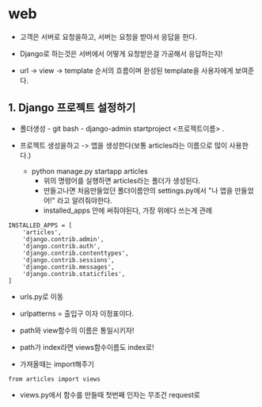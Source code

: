 # web

- 고객은 서버로 요청을하고, 서버는 요청을 받아서 응답을 한다.

- Django로 하는것은 서버에서 어떻게 요청받은걸 가공해서 응답하는지!

- url -> view -> template 순서의 흐름이며 완성된 template을 사용자에게 보여준다.



## 1. Django 프로젝트 설정하기

- 폴더생성 - git bash - django-admin startproject <프로젝트이름> .

- 프로젝트 생성을하고 -> 앱을 생성한다(보통 articles라는 이름으로 많이 사용한다.)
  - python manage.py startapp articles
    - 위의 명령어를 실행하면 articles라는 폴더가 생성된다.
    - 만들고나면 처음만들었던 폴더이름안의 settings.py에서 "나 앱을 만들었어!" 라고 알려줘야한다.
    - installed_apps 안에 써줘야된다, 가장 위에다 쓰는게 관례

```django
INSTALLED_APPS = [
    'articles',  
    'django.contrib.admin',
    'django.contrib.auth',
    'django.contrib.contenttypes',
    'django.contrib.sessions',
    'django.contrib.messages',
    'django.contrib.staticfiles',
]
```



- urls.py로 이동

- urlpatterns = 출입구 이자 이정표이다.

- path와 view함수의 이름은 통일시키자!

- path가 index라면 views함수이름도 index로!

- 가져올때는 import해주기

```django
from articles import views
```

- views.py에서 함수를 만들때 첫번째 인자는 무조건 request로